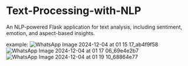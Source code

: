 # Text-Processing-with-NLP
An NLP-powered Flask application for text analysis, including sentiment, emotion, and aspect-based insights.

example:
![WhatsApp Image 2024-12-04 at 01 15 17_ab4f9f58](https://github.com/user-attachments/assets/3084a5db-9d43-4504-b572-62fdff44fcb9)
![WhatsApp Image 2024-12-04 at 01 17 06_69e4e2b7](https://github.com/user-attachments/assets/207d35a0-3df6-4fe4-b359-39089d5b932a)
![WhatsApp Image 2024-12-04 at 01 19 10_68864e77](https://github.com/user-attachments/assets/93dccfd4-bf0a-43f3-8b9f-f6260b54e28b)
